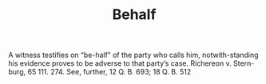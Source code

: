 ---
title: Behalf
letter: B
permalink: "/definitions/behalf.html"
body: A witness testifies on “be-half” of the party who calls him, notwith-standing
  his evidence proves to be adverse to that party’s case. Richereon v. Stern-burg,
  65 111. 274. See, further, 12 Q. B. 693; 18 Q. B. 512
published_at: '2018-07-07'
source: Black's Law Dictionary
layout: post
---